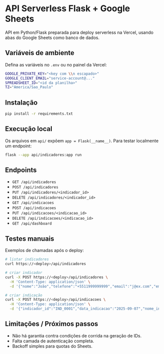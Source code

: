 # API Serverless Flask + Google Sheets

API em Python/Flask preparada para deploy serverless na Vercel, usando abas do Google Sheets como banco de dados.

## Variáveis de ambiente

Defina as variáveis no `.env` ou no painel da Vercel:

```bash
GOOGLE_PRIVATE_KEY="<key com \\n escapado>"
GOOGLE_CLIENT_EMAIL="service-account@..."
SPREADSHEET_ID="<id da planilha>"
TZ="America/Sao_Paulo"
```

## Instalação

```bash
pip install -r requirements.txt
```

## Execução local

Os arquivos em `api/` expõem `app = Flask(__name__)`. Para testar localmente um endpoint:

```bash
flask --app api/indicadores:app run
```

## Endpoints

- `GET /api/indicadores`
- `POST /api/indicadores`
- `PUT /api/indicadores/<indicador_id>`
- `DELETE /api/indicadores/<indicador_id>`
- `GET /api/indicacoes`
- `POST /api/indicacoes`
- `PUT /api/indicacoes/<indicacao_id>`
- `DELETE /api/indicacoes/<indicacao_id>`
- `GET /api/dashboard`

## Testes manuais

Exemplos de chamadas após o deploy:

```bash
# listar indicadores
curl https://<deploy>/api/indicadores

# criar indicador
curl -X POST https://<deploy>/api/indicadores \
  -H 'Content-Type: application/json' \
  -d '{"nome":"João","telefone":"+5511999999999","email":"j@ex.com","empresa":"Tech"}'

# criar indicação
curl -X POST https://<deploy>/api/indicacoes \
  -H 'Content-Type: application/json' \
  -d '{"indicador_id":"IND_0001","data_indicacao":"2025-09-07","nome_indicado":"Maria","telefone_indicado":"+5511888888888","gerou_venda":true,"faturamento_gerado":150000,"status_recompensa":"EmProcessamento"}'
```

## Limitações / Próximos passos

- Não há garantia contra condições de corrida na geração de IDs.
- Falta camada de autenticação completa.
- Backoff simples para quotas do Sheets.
